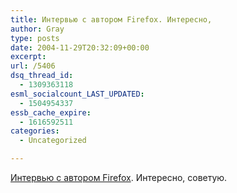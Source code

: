 ```yaml
---
title: Интервью с автором Firefox. Интересно,
author: Gray
type: posts
date: 2004-11-29T20:32:09+00:00
excerpt:
url: /5406
dsq_thread_id:
  - 1309363118
esml_socialcount_LAST_UPDATED:
  - 1504954337
essb_cache_expire:
  - 1616592511
categories:
  - Uncategorized

---
```








<a href="http://www.betanews.com/article/Firefox_Architect_Talks_IE_Future_Plans/1101740041" target="_blank">Интервью с автором Firefox</a>. Интересно, советую.